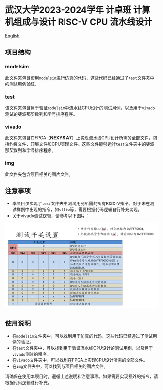  # 武汉大学2023-2024学年 计卓班 计算机组成与设计 RISC-V CPU 流水线设计

[English](readme-en.md)

## 项目结构

### modelsim

此文件夹包含使用`modelsim`进行仿真的代码，这些代码已经通过了`test`文件夹中的测试用例验证。

### test

该文件夹包含用于验证`modelsim`中流水线CPU设计的测试用例，以及用于`vivado`测试的斐波那契数列和学号排序程序。

### vivado

此文件夹包含在FPGA（**NEXYS A7**）上实现流水线CPU设计所需的全部文件，包括约束文件、顶层文件和CPU实现文件。这些文件能够运行`test`文件夹中的斐波那契数列和学号排序程序。

### img

此文件夹包含项目相关的图片文件。

## 注意事项

- 本项目仅实现了`test`文件夹中测试用例所需的所有RISC-V指令。对于未在测试样例中出现的指令，如`slliw`等，需要根据代码逻辑自行补充实现。
- 关于vivado调试逻辑，请参考以下图片：

![vivado](img/vivado.png)

## 使用说明

- 在`modelsim`文件夹中，可以找到用于仿真的代码，这些代码已经通过了测试用例的验证。
- 在`test`文件夹中，可以找到用于验证流水线CPU设计的测试用例，以及用于`vivado`测试的程序。
- 在`vivado`文件夹中，可以找到在FPGA上实现CPU设计所需的全部文件。
- 在`img`文件夹中，可以找到与项目相关的图片文件。

请确保在使用本项目时，遵循上述说明和注意事项。如果需要实现额外的指令，请根据代码逻辑进行补充。